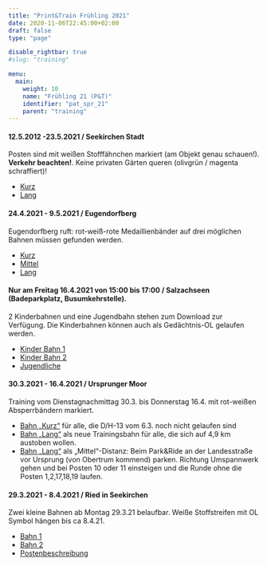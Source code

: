 ```yaml
---
title: "Print&Train Frühling 2021"
date: 2020-11-06T22:45:00+02:00
draft: false
type: "page"

disable_rightbar: true
#slug: "training"

menu:
  main:
    weight: 10
    name: "Frühling 21 (P&T)"
    identifier: "pat_spr_21"
    parent: "training"
---
```


#### 12.5.2012 -23.5.2021 / Seekirchen Stadt

Posten sind mit weißen Stofffähnchen markiert (am Objekt genau schauen!). **Verkehr beachten!**. Keine privaten Gärten queren (olivgrün / magenta schraffiert)!

+ [Kurz](Kurz_1_4000.pdf)
+ [Lang](Lang_1_4000.pdf)

#### 24.4.2021 - 9.5.2021 / Eugendorfberg

Eugendorfberg ruft: rot-weiß-rote Medaillienbänder auf drei möglichen Bahnen müssen gefunden werden.

+ [Kurz](BahnlegungEugendorfbergTrainingApr021.Kurz.prn.pdf)
+ [Mittel](BahnlegungEugendorfbergTrainingApr021.Mittel.prn.pdf)
+ [Lang](BahnlegungEugendorfbergTrainingApr021.Lang.prn.pdf)

#### **Nur** am Freitag 16.4.2021 von 15:00 bis 17:00 / Salzachseen (Badeparkplatz, Busumkehrstelle).

2 Kinderbahnen und eine Jugendbahn stehen zum Download zur Verfügung. Die Kinderbahnen können auch als Gedächtnis-OL gelaufen werden.

+ [Kinder Bahn 1](BahnenFr16April.Bahn1.pdf)
+ [Kinder Bahn 2](BahnenFr16April.Bahn2.pdf)
+ [Jugendliche](BahnenFr16April.BahnLang.pdf)

#### 30.3.2021 - 16.4.2021 / Ursprunger Moor

Training vom Dienstagnachmittag 30.3. bis Donnerstag 16.4. mit rot-weißen Absperrbändern markiert.

+ [Bahn „Kurz“](Print&Train.Ursprung03.21.Kurz.pdf) für alle, die D/H-13 vom 6.3. noch nicht gelaufen sind
+ [Bahn „Lang“](Print&Train.Ursprung03.21.Lang.pdf) als neue Trainingsbahn für alle, die sich auf 4,9 km austoben wollen.
+ [Bahn „Lang“](Print&Train.Ursprung03.21.Lang.pdf) als „Mittel“-Distanz: Beim Park&Ride an der Landesstraße vor Ursprung (von Obertrum kommend) parken. Richtung Umspannwerk gehen und bei Posten 10 oder 11 einsteigen und die Runde ohne die Posten 1,2,17,18,19 laufen.

#### 29.3.2021 - 8.4.2021 / Ried in Seekirchen

Zwei kleine Bahnen ab Montag 29.3.21 belaufbar. Weiße Stoffstreifen mit OL Symbol hängen bis ca 8.4.21.

+ [Bahn 1](Bahn1.pdf)
+ [Bahn 2](Bahn2.pdf)
+ [Postenbeschreibung](Postenbeschreibung_Kindertraining%20Ried.pdf)
